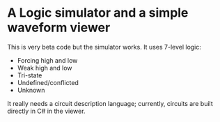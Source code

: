 # A Logic simulator and a simple waveform viewer

This is very beta code but the simulator works.
It uses 7-level logic:
*	Forcing high and low
*	Weak high and low
*	Tri-state
*	Undefined/conflicted
*	Unknown

It really needs a circuit description language;
currently, circuits are built directly in C# in the viewer.

